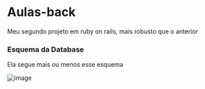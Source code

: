 <h1>Aulas-back</h1>
<p>Meu segundo projeto em ruby on rails, mais robusto que o anterior</p>
<h3>Esquema da Database</h3>
<p>Ela segue mais ou menos esse esquema</p>

![image](https://github.com/AlgumCorrupto/aulas-back/assets/112904295/51977dec-f197-4364-8f42-386d62b42aa4)

